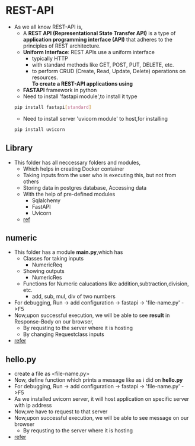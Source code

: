 # REST-API
* As we all know REST-API is,
   * A **REST API (Representational State Transfer API)** is a type of **application programming interface (API)** that adheres to the principles of REST architecture.
   * **Uniform Interface**: REST APIs use a uniform interface 
      * typically HTTP
      * with standard methods like GET, POST, PUT, DELETE, etc. 
      * to perform CRUD (Create, Read, Update, Delete) operations on resources.   
**To create a REST-API applications using** 
   * **FASTAPI** framework in python
   * Need to install 'fastapi module',to install it type
   ```bash
   pip install fastapi[standard]
   ```
   * Need to install server 'uvicorn module' to host,for installing
   ```bash
   pip install uvicorn
   ```
## Library
* This folder has all neccessary folders and modules,
   * Which helps in creating Docker container
   * Taking inputs from the user who is executing this, but not from others
   * Storing data in postgres database, Accessing data
   * With the help of pre-defined modules
      * Sqlalchemy
      * FastAPI
      * Uvicorn
   * [ref](https://github.com/Srikanthkovuri/REST-API/tree/main/Library) 
## numeric
* This folder has a module **main.py**,which has
  * Classes for taking inputs
      * NumericReq 
  * Showing outputs
      * NumericRes 
  * Functions for Numeric calucations like addition,subtraction,division, etc.
      * add, sub, mul, div of two numbers 
* For debugging, Run -> add configuration -> fastapi -> 'file-name.py' ->F5
* Now,upon successful execution, we will be able to see **result** in Response-Body on our browser,
  * By requsting to the server where it is hosting
  * By changing Requestclass inputs 
* [refer](https://github.com/Srikanthkovuri/REST-API/tree/main/numeric)

 
## hello.py
* create a file as <file-name.py>
* Now, define function which prints a message like as i did on **hello.py**
* For debugging, Run -> add configuration -> fastapi -> 'file-name.py' ->F5
* As we installed uvicorn server, it will host application on specific server with ip address
* Now,we have to request to that server
* Now,upon successful execution, we will be able to see message on our browser
   * By requsting to the server where it is hosting
* [refer](https://github.com/Srikanthkovuri/REST-API/blob/main/hello.py)

